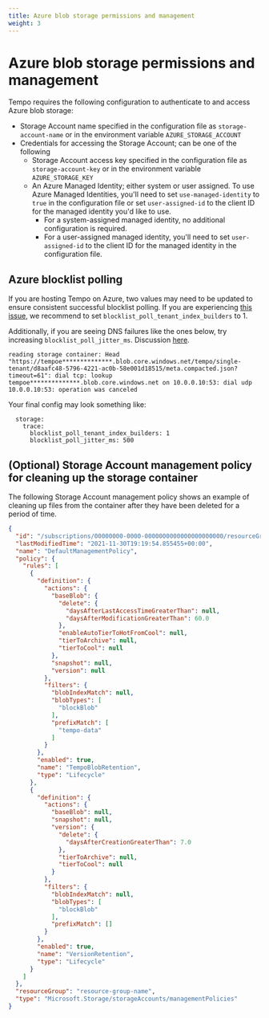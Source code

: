 ```yaml
---
title: Azure blob storage permissions and management
weight: 3
---
```


# Azure blob storage permissions and management

Tempo requires the following configuration to authenticate to and access Azure blob storage:

- Storage Account name specified in the configuration file as `storage-account-name` or in the environment variable `AZURE_STORAGE_ACCOUNT`
- Credentials for accessing the Storage Account; can be one of the following
  - Storage Account access key specified in the configuration file as `storage-account-key` or in the environment variable `AZURE_STORAGE_KEY`
  - An Azure Managed Identity; either system or user assigned. To use Azure Managed Identities, you'll need to set `use-managed-identity` to `true` in the configuration file or set `user-assigned-id` to the client ID for the managed identity you'd like to use.  
      - For a system-assigned managed identity, no additional configuration is required.
      - For a user-assigned managed identity, you'll need to set `user-assigned-id` to the client ID for the managed identity in the configuration file.

## Azure blocklist polling

If you are hosting Tempo on Azure, two values may need to be updated to ensure consistent successful blocklist polling. If you are 
experiencing [this issue](https://stackoverflow.com/questions/12917857/the-specified-block-list-is-invalid-while-uploading-blobs-in-parallel/55902744#55902744), we recommend to set `blocklist_poll_tenant_index_builders` to 1.

Additionally, if you are seeing DNS failures like the ones below, try increasing `blocklist_poll_jitter_ms`. Discussion [here](https://github.com/grafana/tempo/issues/1462).
```
reading storage container: Head "https://tempoe**************.blob.core.windows.net/tempo/single-tenant/d8aafc48-5796-4221-ac0b-58e001d18515/meta.compacted.json?timeout=61": dial tcp: lookup tempoe**************.blob.core.windows.net on 10.0.0.10:53: dial udp 10.0.0.10:53: operation was canceled
```

Your final config may look something like:
```
  storage:
    trace:
      blocklist_poll_tenant_index_builders: 1
      blocklist_poll_jitter_ms: 500
```

## (Optional) Storage Account management policy for cleaning up the storage container

The following Storage Account management policy shows an example of cleaning up
files from the container after they have been deleted for a period of time.

```json
{
  "id": "/subscriptions/00000000-0000-0000000000000000000000/resourceGroups/resourceGroupName/providers/Microsoft.Storage/storageAccounts/accountName/managementPolicies/default",
  "lastModifiedTime": "2021-11-30T19:19:54.855455+00:00",
  "name": "DefaultManagementPolicy",
  "policy": {
    "rules": [
      {
        "definition": {
          "actions": {
            "baseBlob": {
              "delete": {
                "daysAfterLastAccessTimeGreaterThan": null,
                "daysAfterModificationGreaterThan": 60.0
              },
              "enableAutoTierToHotFromCool": null,
              "tierToArchive": null,
              "tierToCool": null
            },
            "snapshot": null,
            "version": null
          },
          "filters": {
            "blobIndexMatch": null,
            "blobTypes": [
              "blockBlob"
            ],
            "prefixMatch": [
              "tempo-data"
            ]
          }
        },
        "enabled": true,
        "name": "TempoBlobRetention",
        "type": "Lifecycle"
      },
      {
        "definition": {
          "actions": {
            "baseBlob": null,
            "snapshot": null,
            "version": {
              "delete": {
                "daysAfterCreationGreaterThan": 7.0
              },
              "tierToArchive": null,
              "tierToCool": null
            }
          },
          "filters": {
            "blobIndexMatch": null,
            "blobTypes": [
              "blockBlob"
            ],
            "prefixMatch": []
          }
        },
        "enabled": true,
        "name": "VersionRetention",
        "type": "Lifecycle"
      }
    ]
  },
  "resourceGroup": "resource-group-name",
  "type": "Microsoft.Storage/storageAccounts/managementPolicies"
}
```
